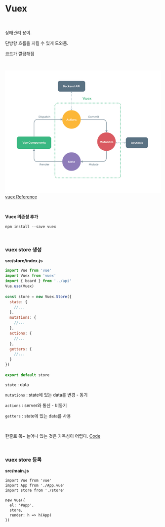 # Vuex

&nbsp;

상태관리 용이.

단방향 흐름을 지킬 수 있게 도와줌.

코드가 깔끔해짐

&nbsp;

![](./assets/vuex.png)
[vuex Reference](https://vuex.vuejs.org/kr/)

&nbsp;

**Vuex 의존성 추가**
```
npm install --save vuex
```

&nbsp;

### vuex store 생성

**src/store/index.js**
```javascript
import Vue from 'vue'
import Vuex from 'vuex'
import { board } from '../api'
Vue.use(Vuex)

const store = new Vuex.Store({
  state: {
    //...
  },
  mutations: {
    //...
  },
  actions: {
    //...
  },
  getters: {
    //...
  }
})

export default store
```

`state` : data

`mutations` : state에 있는 data를 변경 - 동기

`actions` : server와 통신 - 비동기

`getters` : state에 있는 data를 사용

&nbsp;

한줄로 쭉~ 늘어나 있는 것은 가독성이 어렵다. [Code](./store.js)

&nbsp;

### vuex store 등록

**src/main.js**
```
import Vue from 'vue'
import App from './App.vue'
import store from './store'

new Vue({
  el: '#app',
  store,
  render: h => h(App)
})
```